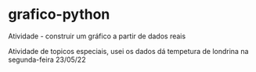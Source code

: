 # grafico-python
Atividade - construir um gráfico a partir de dados reais 

Atividade de topicos especiais, usei os dados dá tempetura de londrina na segunda-feira 23/05/22
